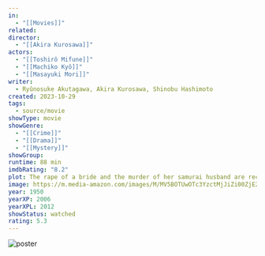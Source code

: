 ```yaml
---
in:
  - "[[Movies]]"
related: 
director:
  - "[[Akira Kurosawa]]"
actors:
  - "[[Toshirô Mifune]]"
  - "[[Machiko Kyô]]"
  - "[[Masayuki Mori]]"
writer:
  - Ryûnosuke Akutagawa, Akira Kurosawa, Shinobu Hashimoto
created: 2023-10-29
tags:
  - source/movie
showType: movie
showGenre:
  - "[[Crime]]"
  - "[[Drama]]"
  - "[[Mystery]]"
showGroup: 
runtime: 88 min
imdbRating: "8.2"
plot: The rape of a bride and the murder of her samurai husband are recalled from the perspectives of a bandit, the bride, the samurai's ghost and a woodcutter.
image: https://m.media-amazon.com/images/M/MV5BOTUwOTc3YzctMjJiZi00ZjE2LWFhODQtOTMyY2Q1MjU2OGI4XkEyXkFqcGdeQXVyNjc5NjEzNA@@._V1_SX300.jpg
year: 1950
yearXP: 2006
yearXPL: 2012
showStatus: watched
rating: 5.3
---
```

![poster](https://m.media-amazon.com/images/M/MV5BOTUwOTc3YzctMjJiZi00ZjE2LWFhODQtOTMyY2Q1MjU2OGI4XkEyXkFqcGdeQXVyNjc5NjEzNA@@._V1_SX300.jpg)


